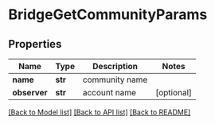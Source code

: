 # BridgeGetCommunityParams

## Properties
Name | Type | Description | Notes
------------ | ------------- | ------------- | -------------
**name** | **str** | community name | 
**observer** | **str** | account name | [optional] 

[[Back to Model list]](../README.md#documentation-for-models) [[Back to API list]](../README.md#documentation-for-api-endpoints) [[Back to README]](../README.md)


